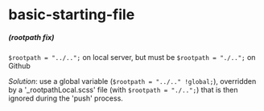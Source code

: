 # basic-starting-file

##### (rootpath fix)

`$rootpath = "../..";` on local server, but must be `$rootpath = "./..";` on Github

*Solution*: use a global variable (`$rootpath = "../.." !global;`), overridden by a '_rootpathLocal.scss' file (with `$rootpath = "./..";`) that is then ignored during the 'push' process.

